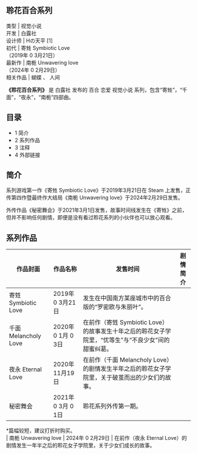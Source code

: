 聆花百合系列  
---  
类型  |  视觉小说   
开发  |  白露社   
设计师  |  Hの天平  [1]   
初代  |  寄甡 Symbiotic Love    
（2019年  0  3月21日）  
最新作  |  南栀 Unwavering love    
（2024年  0  2月29日）  
相关作品  |  蝴蝶  、  人间   
  
**《聆花百合系列》** 是  白露社  发布的  百合  恋爱  视觉小说  系列，包含“寄甡”，“千面”，“夜永”，“南栀”四部曲。

##  目录

  * 1  简介 
  * 2  系列作品 
  * 3  注释 
  * 4  外部链接 

##  简介

系列游戏第一作《寄甡 Symbiotic Love》于2019年3月21日在  Steam  上发售，正传第四作暨最终作大结局《南栀 Unwavering
love》于2024年2月29日发售。

外传作品《秘密舞会》于2021年3月1日发售，故事时间线发生在《寄甡》之前，但并不影响任何剧情，即便是没有看过聆花系列的小伙伴也可以放心观看。

##  系列作品

作品封面  |  作品名称  |  发售时间  |  剧情简介   
---|---|---|---  
|  寄甡 Symbiotic Love  |  2019年  0  3月21日  |  发生在中国南方某座城市中的百合版的“罗密欧与朱丽叶”。   
|  千面 Melancholy Love  |  2020年  0  1月  0  3日  |  在前作（寄甡 Symbiotic Love）的故事发生十年之后的聆花女子学院里，“优等生”与“不良少女”间的甜蜜纠葛。   
|  夜永 Eternal Love  |  2020年11月19日  |  在前作（千面 Melancholy Love）的剧情发生半年之后的聆花女子学院里，关于破茧而出的少女们的故事。   
|  秘密舞会  |  2021年  0  3月  0  1日  |  聆花系列外传第一期。   
*篇幅较短，建议打折时购买。   
|  南栀 Unwavering love  |  2024年  0  2月29日  |  在前作（夜永 Eternal Love）的剧情发生一年半之后的聆花女子学院里，关于少女们成长的故事。   
  